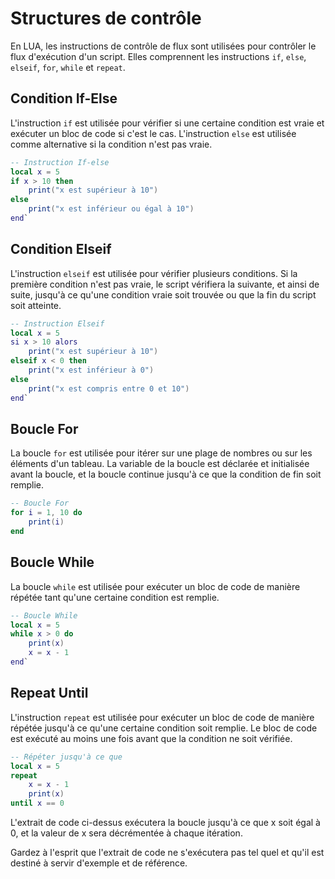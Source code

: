 # Structures de contrôle

En LUA, les instructions de contrôle de flux sont utilisées pour contrôler le flux d'exécution d'un script. Elles comprennent les instructions `if`, `else`, `elseif`, `for`, `while` et `repeat`.

## Condition If-Else
L'instruction `if` est utilisée pour vérifier si une certaine condition est vraie et exécuter un bloc de code si c'est le cas. L'instruction `else` est utilisée comme alternative si la condition n'est pas vraie.
```lua
-- Instruction If-else
local x = 5
if x > 10 then
    print("x est supérieur à 10")
else
    print("x est inférieur ou égal à 10")
end`
```
## Condition Elseif
L'instruction `elseif` est utilisée pour vérifier plusieurs conditions. Si la première condition n'est pas vraie, le script vérifiera la suivante, et ainsi de suite, jusqu'à ce qu'une condition vraie soit trouvée ou que la fin du script soit atteinte.
```lua
-- Instruction Elseif
local x = 5
si x > 10 alors
    print("x est supérieur à 10")
elseif x < 0 then
    print("x est inférieur à 0")
else
    print("x est compris entre 0 et 10")
end`
```
## Boucle For
La boucle `for` est utilisée pour itérer sur une plage de nombres ou sur les éléments d'un tableau. La variable de la boucle est déclarée et initialisée avant la boucle, et la boucle continue jusqu'à ce que la condition de fin soit remplie.
```lua
-- Boucle For
for i = 1, 10 do
    print(i)
end
```
## Boucle While
La boucle `while` est utilisée pour exécuter un bloc de code de manière répétée tant qu'une certaine condition est remplie.
```lua
-- Boucle While
local x = 5
while x > 0 do
    print(x)
    x = x - 1
end`
```

## Repeat Until
L'instruction `repeat` est utilisée pour exécuter un bloc de code de manière répétée jusqu'à ce qu'une certaine condition soit remplie. Le bloc de code est exécuté au moins une fois avant que la condition ne soit vérifiée.
```lua
-- Répéter jusqu'à ce que
local x = 5
repeat
    x = x - 1
    print(x)
until x == 0
```
L'extrait de code ci-dessus exécutera la boucle jusqu'à ce que x soit égal à 0, et la valeur de x sera décrémentée à chaque itération.

Gardez à l'esprit que l'extrait de code ne s'exécutera pas tel quel et qu'il est destiné à servir d'exemple et de référence.